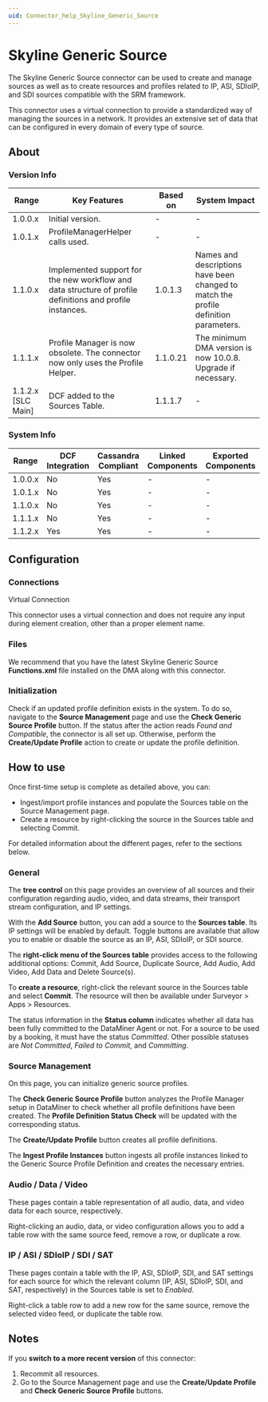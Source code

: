 ```yaml
---
uid: Connector_help_Skyline_Generic_Source
---
```


# Skyline Generic Source

The Skyline Generic Source connector can be used to create and manage sources as well as to create resources and profiles related to IP, ASI, SDIoIP, and SDI sources compatible with the SRM framework.

This connector uses a virtual connection to provide a standardized way of managing the sources in a network. It provides an extensive set of data that can be configured in every domain of every type of source.

## About

### Version Info

| **Range**            | **Key Features**                                                                                          | **Based on** | **System Impact**                                                                    |
|----------------------|-----------------------------------------------------------------------------------------------------------|--------------|--------------------------------------------------------------------------------------|
| 1.0.0.x              | Initial version.                                                                                          | \-           | \-                                                                                   |
| 1.0.1.x              | ProfileManagerHelper calls used.                                                                          | \-           | \-                                                                                   |
| 1.1.0.x              | Implemented support for the new workflow and data structure of profile definitions and profile instances. | 1.0.1.3      | Names and descriptions have been changed to match the profile definition parameters. |
| 1.1.1.x              | Profile Manager is now obsolete. The connector now only uses the Profile Helper.                          | 1.1.0.21     | The minimum DMA version is now 10.0.8. Upgrade if necessary.                         |
| 1.1.2.x \[SLC Main\] | DCF added to the Sources Table.                                                                           | 1.1.1.7      | \-                                                                                   |

### System Info

| **Range** | **DCF Integration** | **Cassandra Compliant** | **Linked Components** | **Exported Components** |
|-----------|---------------------|-------------------------|-----------------------|-------------------------|
| 1.0.0.x   | No                  | Yes                     | \-                    | \-                      |
| 1.0.1.x   | No                  | Yes                     | \-                    | \-                      |
| 1.1.0.x   | No                  | Yes                     | \-                    | \-                      |
| 1.1.1.x   | No                  | Yes                     | \-                    | \-                      |
| 1.1.2.x   | Yes                 | Yes                     | \-                    | \-                      |



## Configuration

### Connections

Virtual Connection

This connector uses a virtual connection and does not require any input during element creation, other than a proper element name.

### Files

We recommend that you have the latest Skyline Generic Source **Functions.xml** file installed on the DMA along with this connector.

### Initialization

Check if an updated profile definition exists in the system. To do so, navigate to the **Source Management** page and use the **Check Generic Source Profile** button. If the status after the action reads *Found and Compatible*, the connector is all set up. Otherwise, perform the **Create/Update Profile** action to create or update the profile definition.

## How to use

Once first-time setup is complete as detailed above, you can:

- Ingest/import profile instances and populate the Sources table on the Source Management page.
- Create a resource by right-clicking the source in the Sources table and selecting Commit.

For detailed information about the different pages, refer to the sections below.

### General

The **tree control** on this page provides an overview of all sources and their configuration regarding audio, video, and data streams, their transport stream configuration, and IP settings.

With the **Add Source** button, you can add a source to the **Sources table**. Its IP settings will be enabled by default. Toggle buttons are available that allow you to enable or disable the source as an IP, ASI, SDIoIP, or SDI source.

The **right-click menu of the Sources table** provides access to the following additional options: Commit, Add Source, Duplicate Source, Add Audio, Add Video, Add Data and Delete Source(s).

To **create a resource**, right-click the relevant source in the Sources table and select **Commit**. The resource will then be available under Surveyor \> Apps \> Resources.

The status information in the **Status column** indicates whether all data has been fully committed to the DataMiner Agent or not. For a source to be used by a booking, it must have the status *Committed*. Other possible statuses are *Not Committed*, *Failed to Commit*, and *Committing*.

### Source Management

On this page, you can initialize generic source profiles.

The **Check Generic Source Profile** button analyzes the Profile Manager setup in DataMiner to check whether all profile definitions have been created. The **Profile Definition Status Check** will be updated with the corresponding status.

The **Create/Update Profile** button creates all profile definitions.

The **Ingest Profile Instances** button ingests all profile instances linked to the Generic Source Profile Definition and creates the necessary entries.

### Audio / Data / Video

These pages contain a table representation of all audio, data, and video data for each source, respectively.

Right-clicking an audio, data, or video configuration allows you to add a table row with the same source feed, remove a row, or duplicate a row.

### IP / ASI / SDIoIP / SDI / SAT

These pages contain a table with the IP, ASI, SDIoIP, SDI, and SAT settings for each source for which the relevant column (IP, ASI, SDIoIP, SDI, and SAT, respectively) in the Sources table is set to *Enabled*.

Right-click a table row to add a new row for the same source, remove the selected video feed, or duplicate the table row.

## Notes

If you **switch to a more recent version** of this connector:

1. Recommit all resources.
2. Go to the Source Management page and use the **Create/Update Profile** and **Check Generic Source Profile** buttons.
